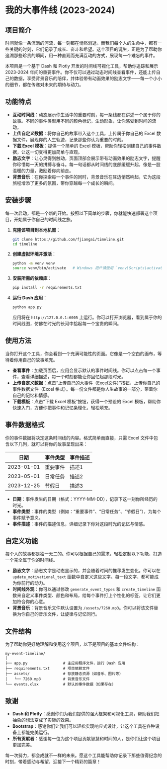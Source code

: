 # 我的大事件线 (2023-2024)

## 项目简介

时间就像一条流淌的河流，每一刻都在悄然消逝。而我们每个人的生命中，都有一些关键的时刻，它们记录了成长、奋斗和希望。这个项目的诞生，正是为了帮助你追溯那些珍贵的瞬间，用一种直观而充满互动的方式，展现每一个难忘的事件。

本项目是一个基于 Dash 和 Plotly 开发的时间线可视化工具，帮助你追踪和展示 2023-2024 年间的重要事件。你不仅可以通过动态时间线查看事件，还能上传自己的数据，享受背景音乐的陪伴，并体验带有动画效果的励志文字——每一个小小的细节，都在传递对未来的期待与动力。

## 功能特点

- **互动时间线**：动态展示你生活中的重要时刻，每一条线都在讲述一个属于你的故事。不同的事件类型用不同的颜色标记，生动形象，让你感受到时间的流动。
- **上传自定义数据**：将你自己的故事带入这个工具，上传属于你自己的 Excel 数据文件，展现你的人生轨迹，记录那些你认为重要的时刻。
- **下载 Excel 模板**：提供一个简单的 Excel 模板，帮助你轻松创建自己的事件数据，让这一切变得更加简单与直观。
- **励志文字**：让心灵得到触动，页面顶部会展示带有动画效果的励志文字，提醒你珍惜每一天的拼搏与奋斗。每一句话都从时间线的底部缓缓升起，像是一股温暖的力量，激励着你向前走。
- **背景音乐**：在你探索每一个事件的同时，背景音乐在耳边悄然响起，它为这段旅程增添了更多的氛围，带你穿越每一个成长的瞬间。

## 安装步骤

每一次启动，都是一个新的开始。按照以下简单的步骤，你就能快速部署这个项目，开始属于你自己的时间线之旅。

1. **克隆该项目到本地机器**：
    ```bash
    git clone https://github.com/fjiangai/timeline.git
    cd timeline
    ```

2. **创建虚拟环境并激活**：
    ```bash
    python -m venv venv
    source venv/bin/activate   # Windows 用户请使用 `venv\Scripts\activate`
    ```

3. **安装所需的依赖库**：
    ```bash
    pip install -r requirements.txt
    ```

4. **运行 Dash 应用**：
    ```bash
    python app.py
    ```
    应用将在 `http://127.0.0.1:6005` 上运行。你可以打开浏览器，看到属于你的时间线图，仿佛在时光的长河中拾起每一个宝贵的瞬间。

## 使用方法

当你打开这个工具，你会看到一个充满可能性的页面。它像是一个空白的画布，等待着你用自己的故事填充。

- **查看事件**：加载页面后，应用会显示默认的事件时间线。你可以点击每一个事件，查看详细描述，每一个时刻都能让你回忆起那段时光。
- **上传自定义数据**：点击“上传自己的大事件（Excel文件）”按钮，上传你自己的事件数据文件（Excel 格式）。每一份文件都是你人生故事的一部分，带着你自己的记忆和情感。
- **下载模板**：点击“下载 Excel 模板”按钮，获得一个预设的 Excel 模板，帮助你快速入门，方便你把事件和记忆条理化，轻松填充。

## 事件数据格式

你的事件数据将决定这条时间线的内容。格式简单而直接，只需 Excel 文件中包含以下几列，就可以将你的故事呈现出来：

| 日期       | 事件类型   | 事件描述 |
|------------|------------|----------|
| 2023-01-01 | 重要事件   | 描述1    |
| 2023-05-01 | 日常任务   | 描述2    |
| 2023-12-25 | 节假日     | 描述3    |

- **日期**：事件发生的日期（格式：YYYY-MM-DD），记录下这一刻你所经历的时光。
- **事件类型**：事件的类型（例如：“重要事件”、“日常任务”、“节假日”），为每个事件赋予意义。
- **事件描述**：事件的描述信息，详细记录下你对这段时光的记忆与情感。

## 自定义功能

每个人的故事都是独一无二的。你可以根据自己的需求，轻松定制以下功能，打造一个完全属于你的时间线。

- **励志文字**：励志文字是动态显示的，并会随着时间的推移发生变化。你可以在 `update_motivational_text` 函数中自定义这些文字。每一段文字，都可能成为你前行的动力。
- **时间线外观**：你可以通过修改 `generate_event_types` 和 `create_timeline` 函数来自定义事件类型、颜色和布局，给每个事件打上个性化的标签，让它们更加符合你的心意。
- **背景音乐**：背景音乐文件默认设置为 `/assets/7260.mp3`。你可以将该文件替换为你自己的音乐文件，让旋律与记忆同行。

## 文件结构

为了帮助你更好地理解和使用这个项目，以下是项目的基本文件结构：

```
my-event-timeline/
│
├── app.py                # 主应用程序文件，运行 Dash 应用
├── requirements.txt      # 项目依赖文件
├── assets/               # 存放静态资源（如音乐、图片等）
│   └── 7260.mp3          # 背景音乐文件
└── events.xlsx           # 默认的事件数据（如果存在）
```

## 致谢

- **Dash 和 Plotly**：感谢你们为我们提供的强大框架和可视化工具，帮助我们把抽象的想法变成了实际的效果。
- **Bootstrap**：感谢你们让我们可以轻松实现响应式设计，让这个工具在各种设备上都能完美运行。
- **所有贡献者**：感谢每一位为这个项目贡献智慧和时间的人，是你们让这个项目更加完美。

每一次努力，都会成就不一样的未来。愿这个工具能帮助你记录下那些值得纪念的时刻，带着感动与希望，迎接下一个精彩的篇章！
